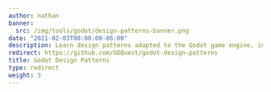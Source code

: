 ```yaml
---
author: nathan
banner:
  src: /img/tools/godot/design-patterns-banner.png
date: "2021-02-03T00:00:00-06:00"
description: Learn design patterns adapted to the Godot game engine, in GDScript.
redirect: https://github.com/GDQuest/godot-design-patterns
title: Godot Design Patterns
type: redirect
weight: 3
---
```


